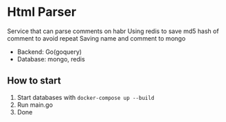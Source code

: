 # Html Parser

Service that can parse comments on habr
Using redis to save md5 hash of comment to avoid repeat
Saving name and comment to mongo

+ Backend: Go(goquery)
+ Database: mongo, redis

## How to start

1. Start databases with `docker-compose up --build`
2. Run main.go
3. Done
